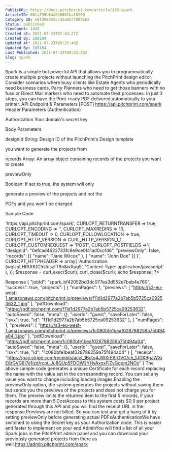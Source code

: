 ```yaml
---
PublicURL: https://docs.pitchprint.com/article/138-spark
ArticleID: 60fa735b64a230081ba18290
Category ID: 58fd98042c7d3a057f887b63
Status: published
ViewCount: 1430
Created at: 2021-07-23T07:44:27Z
Created By: 188184
Updated At: 2021-07-23T09:25:40Z
Updated By: 188184
Last Published: 2021-07-23T09:25:40Z
Slug: spark
---
```


Spark is a simple but powerful API that allows you to programmatically create multiple projects without launching the PitchPrint design editor.
Consider scenarios where busy clients like Estate Agents who periodically need business cards, Party Planners who need to get those banners with no fuss or Direct Mail markers who need to automate their processes.
In just 3 steps, you can have the Print-ready PDF delivered automatically to your printer.
API Endpoint & Parameters
[POST]
https://api.pitchprint.com/spark
Header Parameters (Authentication)


 Authorization
 Your domain's secret key

Body Parameters


 designId
String: Design ID of the PitchPrint's Design template

you want to generate the projects from


records
Array: An array object containing records of the projects you want to create


previewOnly

Boolean: If set to true, the system will only

generate a preview of the projects and not the

PDFs and you won't be charged


Sample Code
<?php

$curl = curl_init();

curl_setopt_array($curl, array(
  CURLOPT_URL => 'https://api.pitchprint.com/spark',
  CURLOPT_RETURNTRANSFER => true,
  CURLOPT_ENCODING => '',
  CURLOPT_MAXREDIRS => 10,
  CURLOPT_TIMEOUT => 0,
  CURLOPT_FOLLOWLOCATION => true,
  CURLOPT_HTTP_VERSION => CURL_HTTP_VERSION_1_1,
  CURLOPT_CUSTOMREQUEST => 'POST',
  CURLOPT_POSTFIELDS =>'{ "designId": "0efcad4622733fc8e9ce0f41ad0ccfd6", "previewOnly": false, "records": [{ "name": "Jane Wilcox" }, { "name": "John Doe" }] }',
  CURLOPT_HTTPHEADER => array(
    'Authorization: (wqUpLHRUtK(C!rUuszfT9n&ivXug5',
    'Content-Type: application/javascript'
  ),
));

$response = curl_exec($curl);

curl_close($curl);
echo $response;

?>
 Response
{
    "jobId": "spark_bf42052bd3dc077ea3d552e7beb4e760",
    "success": true,
    "projects": [
        {
            "numPages": 1,
            "previews": [
                "https://s3-eu-west-1.amazonaws.com/pitchprint.io/previews/f11d1d2977a2b7ab5b5725ca09253632_1.jpg"
            ],
            "pdfDownload": "https://pdf.pitchprint.com/f11d1d2977a2b7ab5b5725ca09253632",
            "autoSaved": false,
            "meta": {},
            "userId": "guest",
            "saveForLater": false,
            "isvx": true,
            "id": "f11d1d2977a2b7ab5b5725ca09253632"
        },
        {
            "numPages": 1,
            "previews": [
                "https://s3-eu-west-1.amazonaws.com/pitchprint.io/previews/1c080bfe1beaf028788259a75f494a04_1.jpg"
            ],
            "pdfDownload": "https://pdf.pitchprint.com/1c080bfe1beaf028788259a75f494a04",
            "autoSaved": false,
            "meta": {},
            "userId": "guest",
            "saveForLater": false,
            "isvx": true,
            "id": "1c080bfe1beaf028788259a75f494a04"
        }
    ],
    "receipt": "https://pay.stripe.com/receipts/acct_1Bcto4JWXrE8rGVG/ch_1JGK9gJWXrE8rGVG8I7e1izd/rcpt_Ju8QUp5FDOW2YHyAxoxFjZyGgpm2NOx"
}
The above sample code generates a unique Certificate for each record replacing the name with the value set in the corresponding record. You can set any value you want to change including loading images.Enabling the previewOnly option, the system generates the projects without saving them but sends you the previews of the projects and does not charge you for them. The preview limits the returned item to the first 5 records, if your records are more than 5.CostAccess to this system costs $0.5 per project generated through this API and you will find the receipt URL in the response.Previews are not billed. So you can test and get a hang of it by setting previewOnly before generating actual PDFsAuthenticationWe have switched to using the Secret key as your Authorization code. This is easier and faster to implement on your end.AdminYou will find a list of all your Spark jobs in the PitchPrint admin panel and you can download your previously generated projects from there as well.https://admin.pitchprint.com/spark